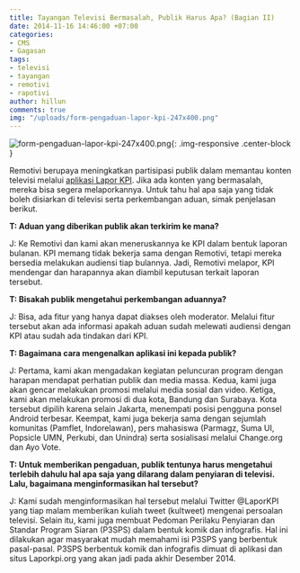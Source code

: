```yaml
---
title: Tayangan Televisi Bermasalah, Publik Harus Apa? (Bagian II)
date: 2014-11-16 14:46:00 +07:00
categories:
- CMS
- Gagasan
tags:
- televisi
- tayangan
- remotivi
- rapotivi
author: hillun
comments: true
img: "/uploads/form-pengaduan-lapor-kpi-247x400.png"
---
```


![form-pengaduan-lapor-kpi-247x400.png](/uploads/form-pengaduan-lapor-kpi-247x400.png){: .img-responsive .center-block }

Remotivi berupaya meningkatkan partisipasi publik dalam memantau konten televisi melalui [aplikasi Lapor KPI](http://ciptamedia.org/tayangan-televisi-bermasalah-publik-harus-apa-bagian-i/). Jika ada konten yang bermasalah, mereka bisa segera melaporkannya. Untuk tahu hal apa saja yang tidak boleh disiarkan di televisi serta perkembangan aduan, simak penjelasan berikut.

**T: Aduan yang diberikan publik akan terkirim ke mana?**

J: Ke Remotivi dan kami akan meneruskannya ke KPI dalam bentuk laporan bulanan. KPI memang tidak bekerja sama dengan Remotivi, tetapi mereka bersedia melakukan audiensi tiap bulannya. Jadi, Remotivi melapor, KPI mendengar dan harapannya akan diambil keputusan terkait laporan tersebut.

**T: Bisakah publik mengetahui perkembangan aduannya?**

J: Bisa, ada fitur yang hanya dapat diakses oleh moderator. Melalui fitur tersebut akan ada informasi apakah aduan sudah melewati audiensi dengan KPI atau sudah ada tindakan dari KPI.

**T: Bagaimana cara mengenalkan aplikasi ini kepada publik?**

J: Pertama, kami akan mengadakan kegiatan peluncuran program dengan harapan mendapat perhatian publik dan media massa. Kedua, kami juga akan gencar melakukan promosi melalui media sosial dan video. Ketiga, kami akan melakukan promosi di dua kota, Bandung dan Surabaya. Kota tersebut dipilih karena selain Jakarta, menempati posisi pengguna ponsel Android terbesar. Keempat, kami juga bekerja sama dengan sejumlah komunitas (Pamflet, Indorelawan), pers mahasiswa (Parmagz, Suma UI, Popsicle UMN, Perkubi, dan Unindra) serta sosialisasi melalui Change.org dan Ayo Vote.

**T: Untuk memberikan pengaduan, publik tentunya harus mengetahui terlebih dahulu hal apa saja yang dilarang dalam penyiaran di televisi. Lalu, bagaimana menginformasikan hal tersebut?**

J: Kami sudah menginformasikan hal tersebut melalui Twitter @LaporKPI yang tiap malam memberikan kuliah tweet (kultweet) mengenai persoalan televisi. Selain itu, kami juga membuat Pedoman Perilaku Penyiaran dan Standar Program Siaran (P3SPS) dalam bentuk komik dan infografis. Hal ini dilakukan agar masyarakat mudah memahami isi P3SPS yang berbentuk pasal-pasal. P3SPS berbentuk komik dan infografis dimuat di aplikasi dan situs Laporkpi.org yang akan jadi pada akhir Desember 2014.